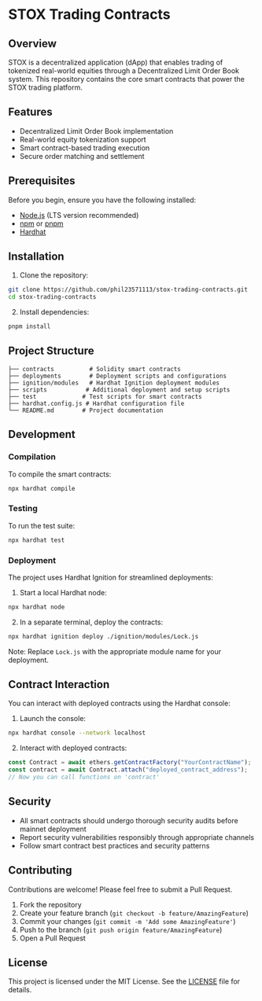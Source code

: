 # STOX Trading Contracts

## Overview
STOX is a decentralized application (dApp) that enables trading of tokenized real-world equities through a Decentralized Limit Order Book system. This repository contains the core smart contracts that power the STOX trading platform.

## Features
* Decentralized Limit Order Book implementation
* Real-world equity tokenization support
* Smart contract-based trading execution
* Secure order matching and settlement

## Prerequisites
Before you begin, ensure you have the following installed:
* [Node.js](https://nodejs.org/) (LTS version recommended)
* [npm](https://www.npmjs.com/) or [pnpm](https://pnpm.io/)
* [Hardhat](https://hardhat.org/)

## Installation

1. Clone the repository:
```bash
git clone https://github.com/phil23571113/stox-trading-contracts.git
cd stox-trading-contracts
```

2. Install dependencies:
```bash
pnpm install
```

## Project Structure
```
├── contracts          # Solidity smart contracts
├── deployments        # Deployment scripts and configurations
├── ignition/modules   # Hardhat Ignition deployment modules
├── scripts           # Additional deployment and setup scripts
├── test             # Test scripts for smart contracts
├── hardhat.config.js # Hardhat configuration file
└── README.md        # Project documentation
```

## Development

### Compilation
To compile the smart contracts:
```bash
npx hardhat compile
```

### Testing
To run the test suite:
```bash
npx hardhat test
```

### Deployment
The project uses Hardhat Ignition for streamlined deployments:

1. Start a local Hardhat node:
```bash
npx hardhat node
```

2. In a separate terminal, deploy the contracts:
```bash
npx hardhat ignition deploy ./ignition/modules/Lock.js
```
Note: Replace `Lock.js` with the appropriate module name for your deployment.

## Contract Interaction
You can interact with deployed contracts using the Hardhat console:

1. Launch the console:
```bash
npx hardhat console --network localhost
```

2. Interact with deployed contracts:
```javascript
const Contract = await ethers.getContractFactory("YourContractName");
const contract = await Contract.attach("deployed_contract_address");
// Now you can call functions on 'contract'
```

## Security
- All smart contracts should undergo thorough security audits before mainnet deployment
- Report security vulnerabilities responsibly through appropriate channels
- Follow smart contract best practices and security patterns

## Contributing
Contributions are welcome! Please feel free to submit a Pull Request.

1. Fork the repository
2. Create your feature branch (`git checkout -b feature/AmazingFeature`)
3. Commit your changes (`git commit -m 'Add some AmazingFeature'`)
4. Push to the branch (`git push origin feature/AmazingFeature`)
5. Open a Pull Request

## License
This project is licensed under the MIT License. See the [LICENSE](LICENSE) file for details.